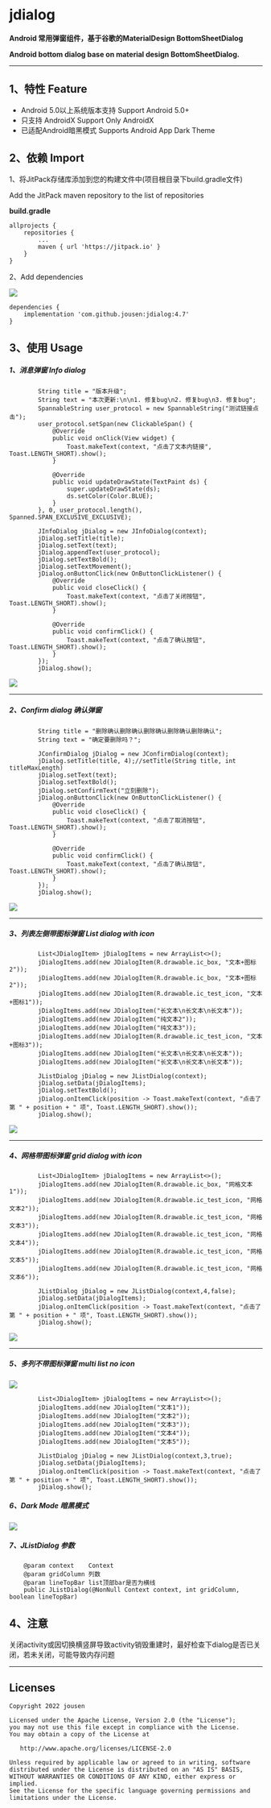 # jdialog

**Android 常用弹窗组件，基于谷歌的MaterialDesign BottomSheetDialog**

**Android bottom dialog base on material design BottomSheetDialog.**

------

## 1、特性 Feature

- Android 5.0以上系统版本支持 Support Android 5.0+
- 只支持 AndroidX Support Only AndroidX
- 已适配Android暗黑模式 Supports Android App Dark Theme

## 2、依赖 Import

1、将JitPack存储库添加到您的构建文件中(项目根目录下build.gradle文件)

Add the JitPack maven repository to the list of repositories

**build.gradle**

```
allprojects {
    repositories {
        ...
        maven { url 'https://jitpack.io' }
    }
}
```

2、Add dependencies

[![](https://jitpack.io/v/jousen/jdialog.svg)](https://jitpack.io/#jousen/jdialog)

```
dependencies {
    implementation 'com.github.jousen:jdialog:4.7'
}
```

## 3、使用 Usage

##### 1、消息弹窗 Info dialog

```
        String title = "版本升级";
        String text = "本次更新:\n\n1. 修复bug\n2. 修复bug\n3. 修复bug";
        SpannableString user_protocol = new SpannableString("测试链接点击");
        user_protocol.setSpan(new ClickableSpan() {
            @Override
            public void onClick(View widget) {
                Toast.makeText(context, "点击了文本内链接", Toast.LENGTH_SHORT).show();
            }

            @Override
            public void updateDrawState(TextPaint ds) {
                super.updateDrawState(ds);
                ds.setColor(Color.BLUE);
            }
        }, 0, user_protocol.length(), Spanned.SPAN_EXCLUSIVE_EXCLUSIVE);

        JInfoDialog jDialog = new JInfoDialog(context);
        jDialog.setTitle(title);
        jDialog.setText(text);
        jDialog.appendText(user_protocol);
        jDialog.setTextBold();
        jDialog.setTextMovement();
        jDialog.onButtonClick(new OnButtonClickListener() {
            @Override
            public void closeClick() {
                Toast.makeText(context, "点击了关闭按钮", Toast.LENGTH_SHORT).show();
            }

            @Override
            public void confirmClick() {
                Toast.makeText(context, "点击了确认按钮", Toast.LENGTH_SHORT).show();
            }
        });
        jDialog.show();
```

<img src="https://github.com/jousen/jdialog/blob/main/img/1.png"/>

------

##### 2、Confirm dialog 确认弹窗

```
        String title = "删除确认删除确认删除确认删除确认删除确认";
        String text = "确定要删除吗？";

        JConfirmDialog jDialog = new JConfirmDialog(context);
        jDialog.setTitle(title, 4);//setTitle(String title, int titleMaxLength)
        jDialog.setText(text);
        jDialog.setTextBold();
        jDialog.setConfirmText("立刻删除");
        jDialog.onButtonClick(new OnButtonClickListener() {
            @Override
            public void closeClick() {
                Toast.makeText(context, "点击了取消按钮", Toast.LENGTH_SHORT).show();
            }

            @Override
            public void confirmClick() {
                Toast.makeText(context, "点击了确认按钮", Toast.LENGTH_SHORT).show();
            }
        });
        jDialog.show();
```

<img src="https://github.com/jousen/jdialog/blob/main/img/2.png"/>

------

##### 3、列表左侧带图标弹窗 List dialog with icon

```
        List<JDialogItem> jDialogItems = new ArrayList<>();
        jDialogItems.add(new JDialogItem(R.drawable.ic_box, "文本+图标2"));
        jDialogItems.add(new JDialogItem(R.drawable.ic_box, "文本+图标2"));
        jDialogItems.add(new JDialogItem(R.drawable.ic_test_icon, "文本+图标1"));
        jDialogItems.add(new JDialogItem("长文本\n长文本\n长文本"));
        jDialogItems.add(new JDialogItem("纯文本2"));
        jDialogItems.add(new JDialogItem("纯文本3"));
        jDialogItems.add(new JDialogItem(R.drawable.ic_test_icon, "文本+图标3"));
        jDialogItems.add(new JDialogItem("长文本\n长文本\n长文本"));
        jDialogItems.add(new JDialogItem("长文本\n长文本\n长文本"));

        JListDialog jDialog = new JListDialog(context);
        jDialog.setData(jDialogItems);
        jDialog.setTextBold();
        jDialog.onItemClick(position -> Toast.makeText(context, "点击了第 " + position + " 项", Toast.LENGTH_SHORT).show());
        jDialog.show();
```

<img src="https://github.com/jousen/jdialog/blob/main/img/3.png"/>

------

##### 4、网格带图标弹窗 grid dialog with icon

```
        List<JDialogItem> jDialogItems = new ArrayList<>();
        jDialogItems.add(new JDialogItem(R.drawable.ic_box, "网格文本1"));
        jDialogItems.add(new JDialogItem(R.drawable.ic_test_icon, "网格文本2"));
        jDialogItems.add(new JDialogItem(R.drawable.ic_test_icon, "网格文本3"));
        jDialogItems.add(new JDialogItem(R.drawable.ic_test_icon, "网格文本4"));
        jDialogItems.add(new JDialogItem(R.drawable.ic_test_icon, "网格文本5"));
        jDialogItems.add(new JDialogItem(R.drawable.ic_test_icon, "网格文本6"));

        JListDialog jDialog = new JListDialog(context,4,false);
        jDialog.setData(jDialogItems);
        jDialog.onItemClick(position -> Toast.makeText(context, "点击了第 " + position + " 项", Toast.LENGTH_SHORT).show());
        jDialog.show();
```

<img src="https://github.com/jousen/jdialog/blob/main/img/4.png"/>

------

##### 5、多列不带图标弹窗 multi list no icon

<img src="https://github.com/jousen/jdialog/blob/main/img/5.png"/>

```
        List<JDialogItem> jDialogItems = new ArrayList<>();
        jDialogItems.add(new JDialogItem("文本1"));
        jDialogItems.add(new JDialogItem("文本2"));
        jDialogItems.add(new JDialogItem("文本3"));
        jDialogItems.add(new JDialogItem("文本4"));
        jDialogItems.add(new JDialogItem("文本5"));

        JListDialog jDialog = new JListDialog(context,3,true);
        jDialog.setData(jDialogItems);
        jDialog.onItemClick(position -> Toast.makeText(context, "点击了第 " + position + " 项", Toast.LENGTH_SHORT).show());
        jDialog.show();
```

##### 6、Dark Mode 暗黑模式

<img src="https://github.com/jousen/jdialog/blob/main/img/6.png"/>

##### 7、JListDialog 参数

```
    @param context    Context
    @param gridColumn 列数
    @param lineTopBar list顶部bar是否为横线
    public JListDialog(@NonNull Context context, int gridColumn, boolean lineTopBar)
```

## 4、注意

关闭activity或因切换横竖屏导致activity销毁重建时，最好检查下dialog是否已关闭，若未关闭，可能导致内存问题

------

## Licenses

```
Copyright 2022 jousen

Licensed under the Apache License, Version 2.0 (the "License");
you may not use this file except in compliance with the License.
You may obtain a copy of the License at

   http://www.apache.org/licenses/LICENSE-2.0

Unless required by applicable law or agreed to in writing, software
distributed under the License is distributed on an "AS IS" BASIS,
WITHOUT WARRANTIES OR CONDITIONS OF ANY KIND, either express or implied.
See the License for the specific language governing permissions and
limitations under the License.
```